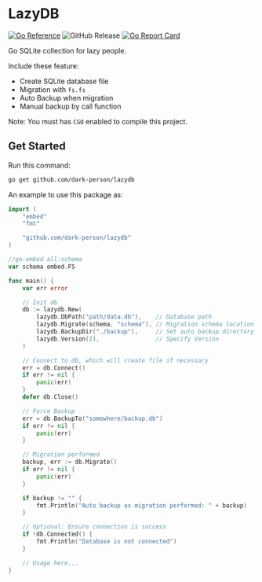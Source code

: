 # LazyDB

[![Go Reference](https://pkg.go.dev/badge/github.com/dark-person/lazydb.svg)](https://pkg.go.dev/github.com/dark-person/lazydb)
![GitHub Release](https://img.shields.io/github/v/release/dark-person/lazydb?sort=date)
[![Go Report Card](https://goreportcard.com/badge/gojp/goreportcard)](https://goreportcard.com/report/github.com/dark-person/lazydb)

Go SQLite collection for lazy people.

Include these feature:

- Create SQLite database file
- Migration with `fs.fs`
- Auto Backup when migration
- Manual backup by call function

Note: You must has `CGO` enabled to compile this project.

## Get Started

Run this command:

```bash
go get github.com/dark-person/lazydb
```

An example to use this package as:

```go
import (
    "embed"
    "fmt"

    "github.com/dark-person/lazydb"
)

//go:embed all:schema
var schema embed.FS

func main() {
    var err error

    // Init db
    db := lazydb.New(
        lazydb.DbPath("path/data.db"),    // Database path
        lazydb.Migrate(schema, "schema"), // Migration schema location
        lazydb.BackupDir("./backup"),     // Set auto backup directory
        lazydb.Version(2),                // Specify Version
    )

    // Connect to db, which will create file if necessary
    err = db.Connect()
    if err != nil {
        panic(err)
    }
    defer db.Close()

    // Force Backup
    err = db.BackupTo("somewhere/backup.db")
    if err != nil {
        panic(err)
    }

    // Migration performed
    backup, err := db.Migrate()
    if err != nil {
        panic(err)
    }

    if backup != "" {
        fmt.Println("Auto backup as migration performed: " + backup)
    }

    // Optional: Ensure connection is success
    if !db.Connected() {
        fmt.Println("Database is not connected")
    }

    // Usage here...
}
```
